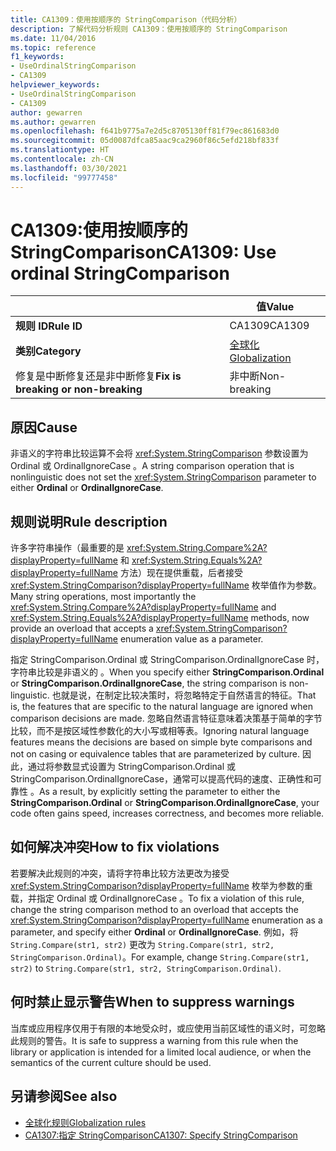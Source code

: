 ```yaml
---
title: CA1309：使用按顺序的 StringComparison（代码分析）
description: 了解代码分析规则 CA1309：使用按顺序的 StringComparison
ms.date: 11/04/2016
ms.topic: reference
f1_keywords:
- UseOrdinalStringComparison
- CA1309
helpviewer_keywords:
- UseOrdinalStringComparison
- CA1309
author: gewarren
ms.author: gewarren
ms.openlocfilehash: f641b9775a7e2d5c8705130ff81f79ec861683d0
ms.sourcegitcommit: 05d0087dfca85aac9ca2960f86c5efd218bf833f
ms.translationtype: HT
ms.contentlocale: zh-CN
ms.lasthandoff: 03/30/2021
ms.locfileid: "99777458"
---
```

# <a name="ca1309-use-ordinal-stringcomparison"></a><span data-ttu-id="c4e03-103">CA1309:使用按顺序的 StringComparison</span><span class="sxs-lookup"><span data-stu-id="c4e03-103">CA1309: Use ordinal StringComparison</span></span>

|                                     | <span data-ttu-id="c4e03-104">值</span><span class="sxs-lookup"><span data-stu-id="c4e03-104">Value</span></span>                                      |
|-------------------------------------|--------------------------------------------|
| <span data-ttu-id="c4e03-105">**规则 ID**</span><span class="sxs-lookup"><span data-stu-id="c4e03-105">**Rule ID**</span></span>                         | <span data-ttu-id="c4e03-106">CA1309</span><span class="sxs-lookup"><span data-stu-id="c4e03-106">CA1309</span></span>                                     |
| <span data-ttu-id="c4e03-107">**类别**</span><span class="sxs-lookup"><span data-stu-id="c4e03-107">**Category**</span></span>                        | [<span data-ttu-id="c4e03-108">全球化</span><span class="sxs-lookup"><span data-stu-id="c4e03-108">Globalization</span></span>](globalization-warnings.md) |
| <span data-ttu-id="c4e03-109">修复是中断修复还是非中断修复</span><span class="sxs-lookup"><span data-stu-id="c4e03-109">**Fix is breaking or non-breaking**</span></span> | <span data-ttu-id="c4e03-110">非中断</span><span class="sxs-lookup"><span data-stu-id="c4e03-110">Non-breaking</span></span>                               |

## <a name="cause"></a><span data-ttu-id="c4e03-111">原因</span><span class="sxs-lookup"><span data-stu-id="c4e03-111">Cause</span></span>

<span data-ttu-id="c4e03-112">非语义的字符串比较运算不会将 <xref:System.StringComparison> 参数设置为 Ordinal 或 OrdinalIgnoreCase 。</span><span class="sxs-lookup"><span data-stu-id="c4e03-112">A string comparison operation that is nonlinguistic does not set the <xref:System.StringComparison> parameter to either **Ordinal** or **OrdinalIgnoreCase**.</span></span>

## <a name="rule-description"></a><span data-ttu-id="c4e03-113">规则说明</span><span class="sxs-lookup"><span data-stu-id="c4e03-113">Rule description</span></span>

<span data-ttu-id="c4e03-114">许多字符串操作（最重要的是 <xref:System.String.Compare%2A?displayProperty=fullName> 和 <xref:System.String.Equals%2A?displayProperty=fullName> 方法）现在提供重载，后者接受 <xref:System.StringComparison?displayProperty=fullName> 枚举值作为参数。</span><span class="sxs-lookup"><span data-stu-id="c4e03-114">Many string operations, most importantly the <xref:System.String.Compare%2A?displayProperty=fullName> and <xref:System.String.Equals%2A?displayProperty=fullName> methods, now provide an overload that accepts a <xref:System.StringComparison?displayProperty=fullName> enumeration value as a parameter.</span></span>

<span data-ttu-id="c4e03-115">指定 StringComparison.Ordinal 或 StringComparison.OrdinalIgnoreCase 时，字符串比较是非语义的 。</span><span class="sxs-lookup"><span data-stu-id="c4e03-115">When you specify either **StringComparison.Ordinal** or **StringComparison.OrdinalIgnoreCase**, the string comparison is non-linguistic.</span></span> <span data-ttu-id="c4e03-116">也就是说，在制定比较决策时，将忽略特定于自然语言的特征。</span><span class="sxs-lookup"><span data-stu-id="c4e03-116">That is, the features that are specific to the natural language are ignored when comparison decisions are made.</span></span> <span data-ttu-id="c4e03-117">忽略自然语言特征意味着决策基于简单的字节比较，而不是按区域性参数化的大小写或相等表。</span><span class="sxs-lookup"><span data-stu-id="c4e03-117">Ignoring natural language features means the decisions are based on simple byte comparisons and not on casing or equivalence tables that are parameterized by culture.</span></span> <span data-ttu-id="c4e03-118">因此，通过将参数显式设置为 StringComparison.Ordinal 或 StringComparison.OrdinalIgnoreCase，通常可以提高代码的速度、正确性和可靠性 。</span><span class="sxs-lookup"><span data-stu-id="c4e03-118">As a result, by explicitly setting the parameter to either the **StringComparison.Ordinal** or **StringComparison.OrdinalIgnoreCase**, your code often gains speed, increases correctness, and becomes more reliable.</span></span>

## <a name="how-to-fix-violations"></a><span data-ttu-id="c4e03-119">如何解决冲突</span><span class="sxs-lookup"><span data-stu-id="c4e03-119">How to fix violations</span></span>

<span data-ttu-id="c4e03-120">若要解决此规则的冲突，请将字符串比较方法更改为接受 <xref:System.StringComparison?displayProperty=fullName> 枚举为参数的重载，并指定 Ordinal 或 OrdinalIgnoreCase 。</span><span class="sxs-lookup"><span data-stu-id="c4e03-120">To fix a violation of this rule, change the string comparison method to an overload that accepts the <xref:System.StringComparison?displayProperty=fullName> enumeration as a parameter, and specify either **Ordinal** or **OrdinalIgnoreCase**.</span></span> <span data-ttu-id="c4e03-121">例如，将 `String.Compare(str1, str2)` 更改为 `String.Compare(str1, str2, StringComparison.Ordinal)`。</span><span class="sxs-lookup"><span data-stu-id="c4e03-121">For example, change `String.Compare(str1, str2)` to `String.Compare(str1, str2, StringComparison.Ordinal)`.</span></span>

## <a name="when-to-suppress-warnings"></a><span data-ttu-id="c4e03-122">何时禁止显示警告</span><span class="sxs-lookup"><span data-stu-id="c4e03-122">When to suppress warnings</span></span>

<span data-ttu-id="c4e03-123">当库或应用程序仅用于有限的本地受众时，或应使用当前区域性的语义时，可忽略此规则的警告。</span><span class="sxs-lookup"><span data-stu-id="c4e03-123">It is safe to suppress a warning from this rule when the library or application is intended for a limited local audience, or when the semantics of the current culture should be used.</span></span>

## <a name="see-also"></a><span data-ttu-id="c4e03-124">另请参阅</span><span class="sxs-lookup"><span data-stu-id="c4e03-124">See also</span></span>

- [<span data-ttu-id="c4e03-125">全球化规则</span><span class="sxs-lookup"><span data-stu-id="c4e03-125">Globalization rules</span></span>](globalization-warnings.md)
- [<span data-ttu-id="c4e03-126">CA1307:指定 StringComparison</span><span class="sxs-lookup"><span data-stu-id="c4e03-126">CA1307: Specify StringComparison</span></span>](ca1307.md)
